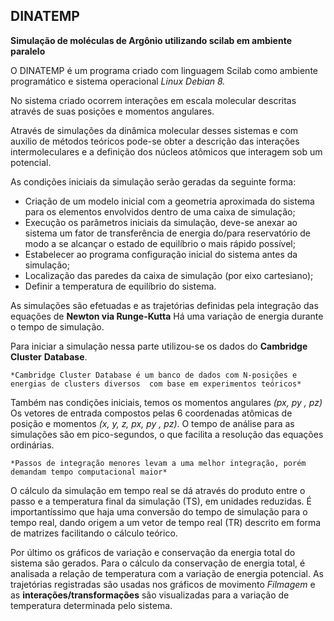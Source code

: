 ##  DINATEMP
**Simulação de moléculas de Argônio utilizando scilab em ambiente paralelo**

O DINATEMP é um programa criado com linguagem Scilab como ambiente programático e sistema operacional *Linux Debian 8.* 

No sistema criado ocorrem interações em escala molecular descritas através de suas  posições e momentos angulares. 

Através de simulações da dinâmica molecular desses sistemas e com auxilio de métodos 
teóricos pode-se obter a descrição das interações intermoleculares e a definição dos 
núcleos atômicos que interagem sob um potencial.

As condições iniciais da simulação serão geradas da seguinte forma: 
* Criação de um modelo inicial com a geometria aproximada do sistema para os elementos envolvidos dentro de uma caixa de simulação;
* Execução os parâmetros iniciais da simulação, deve-se anexar ao sistema um fator de transferência de energia do/para reservatório de modo a se alcançar o estado de equilíbrio o mais rápido possível;
* Estabelecer ao programa configuração inicial do sistema antes da simulação;
* Localização das paredes da caixa de simulação (por eixo cartesiano);
* Definir a temperatura de equilíbrio do sistema.

As simulações são efetuadas e as trajetórias definidas pela integração das equações 
de **Newton via Runge-Kutta**
Há uma variação de energia durante o tempo de simulação. 

Para iniciar a simulação nessa parte utilizou-se os dados do **Cambridge** **Cluster**  **Database**.

```*Cambridge Cluster Database é um banco de dados com N-posições e  energias de clusters diversos  com base em experimentos teóricos* ``` 

Também nas condições iniciais, temos os momentos angulares *(px, py , pz)* 
Os vetores de entrada compostos pelas 6 coordenadas atômicas de posição 
e momentos *(x, y, z, px, py , pz)*.
O tempo de análise para as simulações são em pico-segundos, o que facilita a resolução 
das equações ordinárias.

``` *Passos de integração menores levam a uma melhor integração, porém demandam tempo computacional maior* ``` 

O cálculo da simulação em tempo real se dá através do produto entre o passo e a temperatura  final da simulação (TS), em unidades reduzidas. 
É importantíssimo que haja uma conversão do tempo de simulação para o tempo real, dando origem a um vetor de tempo real (TR) descrito em forma de matrizes facilitando o cálculo teórico.

Por último os gráficos de variação e conservação da energia total do sistema são gerados. 
Para o cálculo da conservação de energia total, é analisada a relação de temperatura com a variação de energia potencial.
As trajetórias registradas são usadas nos gráficos de movimento *Filmagem* e as **interações/transformações** são visualizadas para a variação de temperatura determinada pelo sistema.

